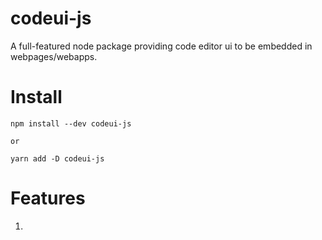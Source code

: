 # codeui-js

A full-featured node package providing code editor ui to be embedded in webpages/webapps.

# Install

    npm install --dev codeui-js

    or

    yarn add -D codeui-js

# Features

1.
